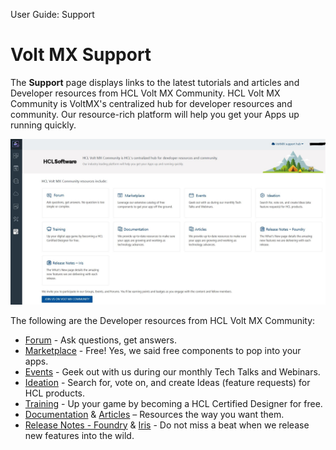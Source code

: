 
User Guide: Support

# Volt MX Support

The **Support** page displays links to the latest tutorials and articles and Developer resources from HCL Volt MX Community. HCL Volt MX Community is VoltMX's centralized hub for developer resources and community. Our resource-rich platform will help you get your Apps up running quickly.

![](Resources/Images/Console-Support_710x324.png)

The following are the Developer resources from HCL Volt MX Community:

- [Forum](https://support.hcltechsw.com/community?id=community_forum&sys_id=1cdf6e1a1bf31898beab64e6ec4bcbae) - Ask questions, get answers.
- [Marketplace](https://marketplace.hclvoltmx.com/) - Free! Yes, we said free components to pop into your apps.
- [Events](https://www.hcltechsw.com/about/events) - Geek out with us during our monthly Tech Talks and Webinars.
- [Ideation](https://volt-mx.hcltechsw.com/ideas) - Search for, vote on, and create Ideas (feature requests) for HCL products.
- [Training](https://academy.hcltechsw.com/courses?search=eyJjYXQiOiIxMCIsInRpdGxlIjoiIiwiZmlsdGVyIjoiIn0=) - Up your game by becoming a HCL Certified Designer for free.
- [Documentation](https://opensource.hcltechsw.com/volt-mx-docs/docs/documentation/) & [Articles](https://support.hcltechsw.com/csm?id=kb_search&spa=1&kb_category=db382ff1db631c14a45ad9fcd3961936) – Resources the way you want them.
- [Release Notes - Foundry](https://opensource.hcltechsw.com/volt-mx-docs/docs/documentation/VMX_release_notes.md#volt-foundry) & [Iris](https://opensource.hcltechsw.com/volt-mx-docs/docs/documentation/VMX_release_notes.md#volt-iris) - Do not miss a beat when we release new features into the wild.
<!-- - [HCL Infinity](https://basecamp.voltmx.com/s/dbx) - Visit the DBX page on Base Camp for banking resources. -->

